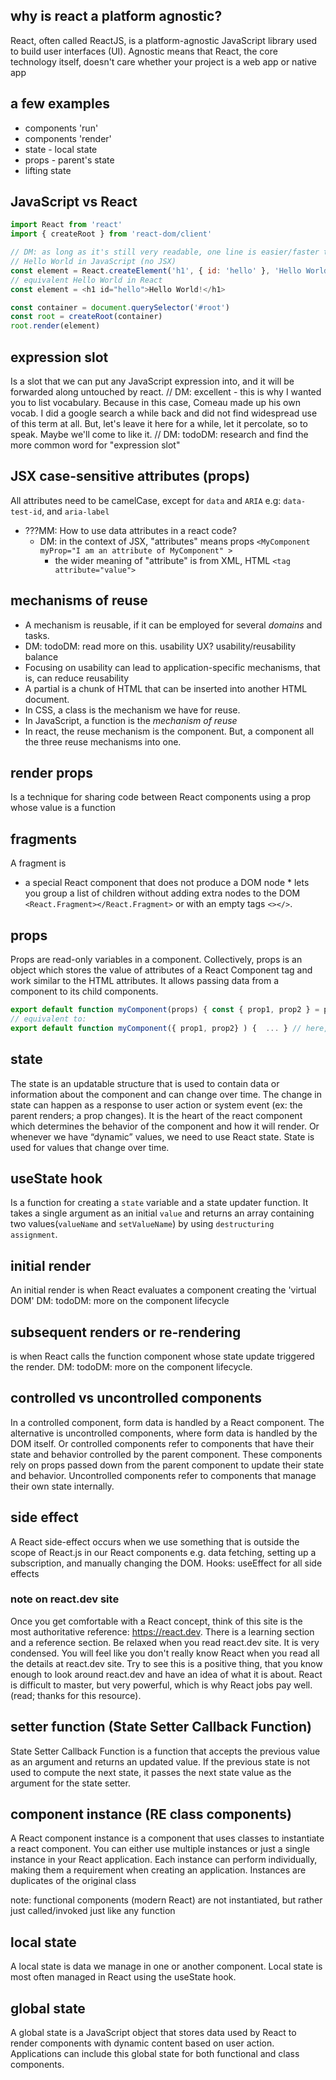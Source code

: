 ## why is react a platform agnostic?

React, often called ReactJS, is a platform-agnostic JavaScript library used to build user interfaces (UI). Agnostic means that React, the core technology itself, doesn't care whether your project is a web app or native app

<!-- For my understanding, the same code used in ReactJS can be used in other react frameworks such as react-native, ...
Correc. there may be some differences, but much code can be shared. . Ionic React is another alternative for the scenario of
 -->

## a few examples

- components 'run'
- components 'render'
- state - local state
- props - parent's state
- lifting state

## JavaScript vs React

```js
import React from 'react'
import { createRoot } from 'react-dom/client'

// DM: as long as it's still very readable, one line is easier/faster to read than multiple short lines.
// Hello World in JavaScript (no JSX)
const element = React.createElement('h1', { id: 'hello' }, 'Hello World!')
// equivalent Hello World in React
const element = <h1 id="hello">Hello World!</h1>

const container = document.querySelector('#root')
const root = createRoot(container)
root.render(element)
```

## expression slot

Is a slot that we can put any JavaScript expression into, and it will be forwarded along untouched by react.
// DM: excellent - this is why I wanted you to list vocabulary. Because in this case, Comeau made up his own vocab. I did a google search a while back and did not find widespread use of this term at all. But, let's leave it here for a while, let it percolate, so to speak. Maybe we'll come to like it.
// DM: todoDM: research and find the more common word for "expression slot"

## JSX case-sensitive attributes (props)

All attributes need to be camelCase, except for `data` and `ARIA`
e.g: `data-test-id`, and `aria-label`

- ???MM: How to use data attributes in a react code?
  - DM: in the context of JSX, "attributes" means props `<MyComponent myProp="I am an attribute of MyComponent" >`
    - the wider meaning of "attribute" is from XML, HTML `<tag attribute="value">`

## mechanisms of reuse

- A mechanism is reusable, if it can be employed for several _domains_ and tasks.
- DM: todoDM: read more on this. usability UX? usability/reusability balance
- Focusing on usability can lead to application-specific mechanisms, that is, can reduce reusability
- A partial is a chunk of HTML that can be inserted into another HTML document.
- In CSS, a class is the mechanism we have for reuse.
- In JavaScript, a function is the _mechanism of reuse_
- In react, the reuse mechanism is the component. But, a component all the three reuse mechanisms into one.

## render props

Is a technique for sharing code between React components using a prop whose value is a function

## fragments

A fragment is

- a special React component that does not produce a DOM node \* lets you group a list of children without adding extra nodes to the DOM
  `<React.Fragment></React.Fragment>` or with an empty tags `<></>`.

## props

Props are read-only variables in a component. Collectively, props is an object which stores the value of attributes of a React Component tag and work similar to the HTML attributes. It allows passing data from a component to its child components.

```js
export default function myComponent(props) { const { prop1, prop2 } = props; ... } // props is an object
// equivalent to:
export default function myComponent({ prop1, prop2} ) {  ... } // here, the props object is deconstructed and the values assigned to the variables prop1, prop2
```

## state

The state is an updatable structure that is used to contain data or information about the component and can change over time. The change in state can happen as a response to user action or system event (ex: the parent renders; a prop changes). It is the heart of the react component which determines the behavior of the component and how it will render.
Or whenever we have “dynamic” values, we need to use React state. State is used for values that change over time.

## useState hook

Is a function for creating a `state` variable and a state updater function. It takes a single argument as an initial `value` and returns an array containing two values(`valueName` and `setValueName`) by using `destructuring assignment`.

## initial render

An initial render is when React evaluates a component creating the 'virtual DOM' DM: todoDM: more on the component lifecycle

## subsequent renders or re-rendering

is when React calls the function component whose state update triggered the render.
DM: todoDM: more on the component lifecycle.

## controlled vs uncontrolled components

In a controlled component, form data is handled by a React component. The alternative is uncontrolled components, where form data is handled by the DOM itself.
Or controlled components refer to components that have their state and behavior controlled by the parent component. These components rely on props passed down from the parent component to update their state and behavior. Uncontrolled components refer to components that manage their own state internally.

## side effect

A React side-effect occurs when we use something that is outside the scope of React.js in our React components e.g. data fetching, setting up a subscription, and manually changing the DOM.
Hooks: useEffect for all side effects

### note on react.dev site

Once you get comfortable with a React concept, think of this site is the most authoritative reference: https://react.dev. There is a learning section and a reference section. Be relaxed when you read react.dev site. It is very condensed. You will feel like you don't really know React when you read all the details at react.dev site. Try to see this is a positive thing, that you know enough to look around react.dev and have an idea of what it is about. React is difficult to master, but very powerful, which is why React jobs pay well. (read; thanks for this resource).

## setter function (State Setter Callback Function)

State Setter Callback Function is a function that accepts the previous value as an argument and returns an updated value. If the previous state is not used to compute the next state, it passes the next state value as the argument for the state setter.

## component instance (RE class components)

A React component instance is a component that uses classes to instantiate a react component. You can either use multiple instances or just a single instance in your React application. Each instance can perform individually, making them a requirement when creating an application. Instances are duplicates of the original class

note: functional components (modern React) are not instantiated, but rather just called/invoked just like any function

## local state

A local state is data we manage in one or another component. Local state is most often managed in React using the useState hook.

## global state

A global state is a JavaScript object that stores data used by React to render components with dynamic content based on user action. Applications can include this global state for both functional and class components.
